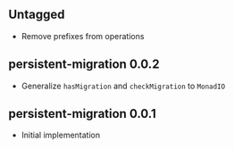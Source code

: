 ## Untagged

* Remove prefixes from operations

## persistent-migration 0.0.2

* Generalize `hasMigration` and `checkMigration` to `MonadIO`

## persistent-migration 0.0.1

* Initial implementation
